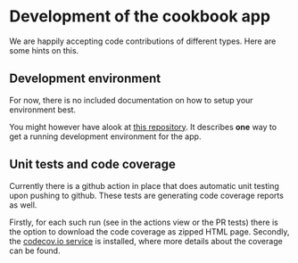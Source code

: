 # Development of the cookbook app

We are happily accepting code contributions of different types. Here are some hints on this.

## Development environment

For now, there is no included documentation on how to setup your environment best.

You might however have alook at [this repository](https://github.com/christianlupus/nextcloud-docker-debug).
It describes **one** way to get a running development environment for the app.

## Unit tests and code coverage

Currently there is a github action in place that does automatic unit testing upon pushing to github.
These tests are generating code coverage reports as well.

Firstly, for each such run (see in the actions view or the PR tests) there is the option to download the code coverage as zipped HTML page.
Secondly, the [codecov.io service](https://codecov.io/gh/nextcloud/cookbook) is installed, where more details about the coverage can be found.